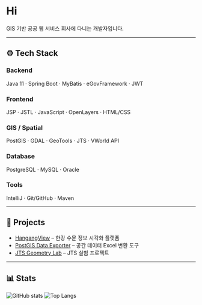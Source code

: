 # Hi
GIS 기반 공공 웹 서비스 회사에 다니는 개발자입니다.  

---

## ⚙️ Tech Stack
### Backend
Java 11 · Spring Boot · MyBatis · eGovFramework · JWT  
### Frontend
JSP · JSTL · JavaScript · OpenLayers · HTML/CSS  
### GIS / Spatial
PostGIS · GDAL · GeoTools · JTS · VWorld API  
### Database
PostgreSQL · MySQL · Oracle  
### Tools
IntelliJ · Git/GitHub · Maven  

---

## 🚀 Projects
- [HangangView](https://github.com/SoWonC/HangangView) – 한강 수문 정보 시각화 플랫폼  
- [PostGIS Data Exporter](https://github.com/SoWonC/postgis-data-exporter) – 공간 데이터 Excel 변환 도구  
- [JTS Geometry Lab](https://github.com/SoWonC/jts-geometry-lab) – JTS 실험 프로젝트  

---

## 📊 Stats
![GitHub stats](https://github-readme-stats.vercel.app/api?username=SoWonC&show_icons=true&theme=radical)
![Top Langs](https://github-readme-stats.vercel.app/api/top-langs/?username=SoWonC&layout=compact&theme=radical)
